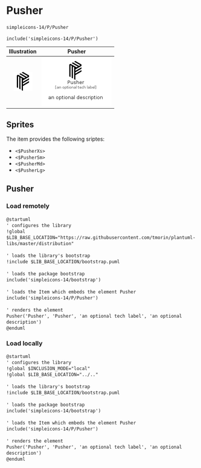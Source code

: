 # Pusher


```text
simpleicons-14/P/Pusher
```

```text
include('simpleicons-14/P/Pusher')
```



| Illustration | Pusher |
| :---: | :---: |
| ![illustration for Illustration](../../simpleicons-14/P/Pusher.png) | ![illustration for Pusher](../../simpleicons-14/P/Pusher.Local.png) |



## Sprites
The item provides the following sriptes:

- `<$PusherXs>`
- `<$PusherSm>`
- `<$PusherMd>`
- `<$PusherLg>`





## Pusher

### Load remotely
```plantuml
@startuml
' configures the library
!global $LIB_BASE_LOCATION="https://raw.githubusercontent.com/tmorin/plantuml-libs/master/distribution"

' loads the library's bootstrap
!include $LIB_BASE_LOCATION/bootstrap.puml

' loads the package bootstrap
include('simpleicons-14/bootstrap')

' loads the Item which embeds the element Pusher
include('simpleicons-14/P/Pusher')

' renders the element
Pusher('Pusher', 'Pusher', 'an optional tech label', 'an optional description')
@enduml
```

### Load locally
```plantuml
@startuml
' configures the library
!global $INCLUSION_MODE="local"
!global $LIB_BASE_LOCATION="../.."

' loads the library's bootstrap
!include $LIB_BASE_LOCATION/bootstrap.puml

' loads the package bootstrap
include('simpleicons-14/bootstrap')

' loads the Item which embeds the element Pusher
include('simpleicons-14/P/Pusher')

' renders the element
Pusher('Pusher', 'Pusher', 'an optional tech label', 'an optional description')
@enduml
```

